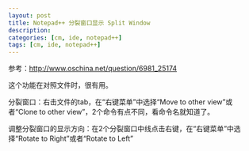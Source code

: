 ```yaml
---
layout: post
title: Notepad++ 分裂窗口显示 Split Window
description: 
categories: [cm, ide, notepad++]
tags: [cm, ide, notepad++]
---
```


参考：<http://www.oschina.net/question/6981_25174>

这个功能在对照文件时，很有用。

分裂窗口：右击文件的tab，在“右键菜单”中选择“Move to other view”或者“Clone to other view”，2个命令有点不同，看命令名就知道了。

调整分裂窗口的显示方向：在2个分裂窗口中线点击右键，在“右键菜单”中选择“Rotate to Right”或者“Rotate to Left”

